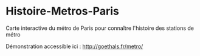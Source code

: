 # Histoire-Metros-Paris
Carte interactive du métro de Paris pour connaître l'histoire des stations de métro

Démonstration accessible ici : http://goethals.fr/metro/
